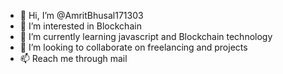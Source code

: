 - 👋 Hi, I’m @AmritBhusal171303
- 👀 I’m interested in Blockchain
- 🌱 I’m currently learning javascript and Blockchain technology
- 💞️ I’m looking to collaborate on freelancing and projects
- 📫 Reach me through mail 

<!---
AmritBhusal171303/AmritBhusal171303 is a ✨ special ✨ repository because its `README.md` (this file) appears on your GitHub profile.
You can click the Preview link to take a look at your changes.
--->
